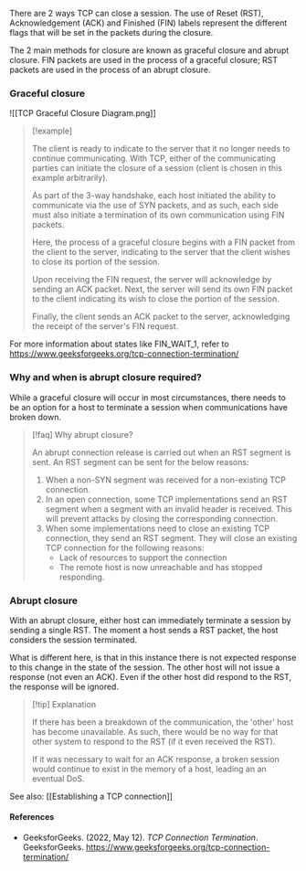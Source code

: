
There are 2 ways TCP can close a session. The use of Reset (RST), Acknowledgement (ACK) and Finished (FIN) labels represent the different flags that will be set in the packets during the closure.

The 2 main methods for closure are known as graceful closure and abrupt closure. FIN packets are used in the process of a graceful closure; RST packets are used in the process of an abrupt closure.

### Graceful closure

![[TCP Graceful Closure Diagram.png]]

>[!example] 
>
>The client is ready to indicate to the server that it no longer needs to continue communicating. With TCP, either of the communicating parties can initiate the closure of a session (client is chosen in this example arbitrarily).
>
>As part of the 3-way handshake, each host initiated the ability to communicate via the use of SYN packets, and as such, each side must also initiate a termination of its own communication using FIN packets.
>
>Here, the process of a graceful closure begins with a FIN packet from the client to the server, indicating to the server that the client wishes to close its portion of the session. 
>
>Upon receiving the FIN request, the server will acknowledge by sending an ACK packet. Next, the server will send its own FIN packet to the client indicating its wish to close the portion of the session.
>
>Finally, the client sends an ACK packet to the server, acknowledging the receipt of the server's FIN request.

For more information about states like FIN_WAIT_1, refer to https://www.geeksforgeeks.org/tcp-connection-termination/

### Why and when is abrupt closure required?

While a graceful closure will occur in most circumstances, there needs to be an option for a host to terminate a session when communications have broken down.

>[!faq] Why abrupt closure?
>
>An abrupt connection release is carried out when an RST segment is sent. An RST segment can be sent for the below reasons: 
>
>1. When a non-SYN segment was received for a non-existing TCP connection.
>2. In an open connection, some TCP implementations send an RST segment when a segment with an invalid header is received. This will prevent attacks by closing the corresponding connection.
>3. When some implementations need to close an existing TCP connection, they send an RST segment. They will close an existing TCP connection for the following reasons:
>    - Lack of resources to support the connection
>    - The remote host is now unreachable and has stopped responding.

### Abrupt closure

With an abrupt closure, either host can immediately terminate a session by sending a single RST. The moment a host sends a RST packet, the host considers the session terminated.

What is different here, is that in this instance there is not expected response to this change in the state of the session. The other host will not issue a response (not even an ACK). Even if the other host did respond to the RST, the response will be ignored.

>[!tip] Explanation
>
>If there has been a breakdown of the communication, the 'other' host has become unavailable. As such, there would be no way for that other system to respond to the RST (if it even received the RST). 
>
>If it was necessary to wait for an ACK response, a broken session would continue to exist in the memory of a host, leading an an eventual DoS. 

See also: [[Establishing a TCP connection]]
#### References
- GeeksforGeeks. (2022, May 12). _TCP Connection Termination_. GeeksforGeeks. https://www.geeksforgeeks.org/tcp-connection-termination/
